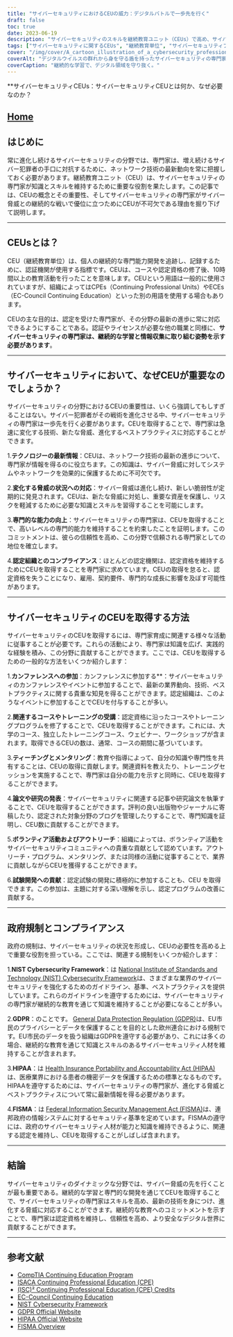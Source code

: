 ```yaml
---
title: "サイバーセキュリティにおけるCEUの威力：デジタルバトルで一歩先を行く"
draft: false
toc: true
date: 2023-06-19
description: "サイバーセキュリティのスキルを継続教育ユニット（CEUs）で高め、サイバー脅威の一歩先を行き、重要な資産を保護しましょう。"
tags: ["サイバーセキュリティに関するCEUs", "継続教育単位", "サイバーセキュリティプロフェッショナル開発", "ネットワーク技術の進歩", "サイバー脅威の緩和", "プロフェッショナルコンピテンシー", "認証準拠", "サイバーセキュリティカンファレンス", "関連講習会", "知識共有", "サイバーセキュリティに関する記事の公開", "サイバーセキュリティーボランティア", "試験開発関与", "NIST Cybersecurity Framework", "GDPR対応", "HIPAA規則", "FISMAの要求事項", "サイバーセキュリティの継続的な学習", "デジタルバトル", "サイバーセキュリティスキルアップ", "サイバー脅威の状況", "プロフェッショナルレジビリティ", "政府によるサイバーセキュリティ規制", "サイバーセキュリティの最新情報", "サイバーセキュリティ業界動向", "サイバーセキュリティベストプラクティス", "サイバーセキュリティーの労働力", "デジタルワールドセーフティ", "サイバー犯罪の手口", "進化するサイバー脅威"]
cover: "/img/cover/A_cartoon_illustration_of_a_cybersecurity_professional_with.png"
coverAlt: "デジタルウイルスの群れから身を守る盾を持ったサイバーセキュリティの専門家の漫画イラストです。"
coverCaption: "継続的な学習で、デジタル領域を守り抜く。"
---
```


**サイバーセキュリティCEUs：サイバーセキュリティCEUとは何か、なぜ必要なのか？

## [Home](/cyber-security-career-playbook-start/)

## はじめに

常に進化し続けるサイバーセキュリティの分野では、専門家は、増え続けるサイバー犯罪者の手口に対抗するために、ネットワーク技術の最新動向を常に把握しておく必要があります。継続教育ユニット（CEU）は、サイバーセキュリティの専門家が知識とスキルを維持するために重要な役割を果たします。この記事では、CEUの概念とその重要性、そしてサイバーセキュリティの専門家がサイバー脅威との継続的な戦いで優位に立つためにCEUが不可欠である理由を掘り下げて説明します。

______

## CEUsとは？

CEU（継続教育単位）は、個人の継続的な専門能力開発を追跡し、記録するために、認証機関が使用する指標です。CEUは、コースや認定資格の修了後、10時間以上の教育活動を行ったことを意味します。CEUという用語は一般的に使用されていますが、組織によってはCPEs（Continuing Professional Units）やECEs（EC-Council Continuing Education）といった別の用語を使用する場合もあります。

CEUの主な目的は、認定を受けた専門家が、その分野の最新の進歩に常に対応できるようにすることである。認証やライセンスが必要な他の職業と同様に、**サイバーセキュリティの専門家は、継続的な学習と情報収集に取り組む姿勢を示す必要があります**。

______

## サイバーセキュリティにおいて、なぜCEUが重要なのでしょうか？

サイバーセキュリティの分野におけるCEUの重要性は、いくら強調してもしすぎることはない。サイバー犯罪者がその戦術を進化させる中、サイバーセキュリティの専門家は一歩先を行く必要があります。CEUを取得することで、専門家は急速に変化する技術、新たな脅威、進化するベストプラクティスに対応することができます。

1.**テクノロジーの最新情報**：CEUは、ネットワーク技術の最新の進歩について、専門家が情報を得るのに役立ちます。この知識は、サイバー脅威に対してシステムやネットワークを効果的に保護するために不可欠です。

2.**変化する脅威の状況への対応**：サイバー脅威は進化し続け、新しい脆弱性が定期的に発見されます。CEUは、新たな脅威に対処し、重要な資産を保護し、リスクを軽減するために必要な知識とスキルを習得することを可能にします。

3.**専門的な能力の向上**：サイバーセキュリティの専門家は、CEUを取得することで、高いレベルの専門的能力を維持することを約束したことを証明します。このコミットメントは、彼らの信頼性を高め、この分野で信頼される専門家としての地位を確立します。

4.**認定組織とのコンプライアンス**：ほとんどの認定機関は、認定資格を維持するためにCEUを取得することを専門家に求めています。CEUの取得を怠ると、認定資格を失うことになり、雇用、契約要件、専門的な成長に影響を及ぼす可能性があります。

______

## サイバーセキュリティのCEUを取得する方法

サイバーセキュリティのCEUを取得するには、専門家育成に関連する様々な活動に従事することが必要です。これらの活動により、専門家は知識を広げ、実践的な経験を積み、この分野に貢献することができます。ここでは、CEUを取得するための一般的な方法をいくつか紹介します：

1.**カンファレンスへの参加**：カンファレンスに参加する**：サイバーセキュリティのカンファレンスやイベントに参加することで、最新の業界動向、技術、ベストプラクティスに関する貴重な知見を得ることができます。認定組織は、このようなイベントに参加することでCEUを付与することが多い。

2.**関連するコースやトレーニングの受講**：認定資格に沿ったコースやトレーニングプログラムを修了することで、CEUを取得することができます。これには、大学のコース、独立したトレーニングコース、ウェビナー、ワークショップが含まれます。取得できるCEUの数は、通常、コースの期間に基づいています。

3.**ティーチングとメンタリング**：教育や指導によって、自分の知識や専門性を共有することは、CEUの取得に貢献します。関連資料を教えたり、トレーニングセッションを実施することで、専門家は自分の能力を示すと同時に、CEUを取得することができます。

4.**論文や研究の発表**：サイバーセキュリティに関連する記事や研究論文を執筆することで、CEUを取得することができます。評判の良い出版物やジャーナルに寄稿したり、認定された対象分野のブログを管理したりすることで、専門知識を証明し、CEU数に貢献することができます。

5.**ボランティア活動およびアウトリーチ**：組織によっては、ボランティア活動をサイバーセキュリティコミュニティへの貴重な貢献として認めています。アウトリーチ・プログラム、メンタリング、または同様の活動に従事することで、業界に貢献しながらCEUを獲得することができます。

6.**試験開発への貢献**：認定試験の開発に積極的に参加することも、CEU を取得できます。この参加は、主題に対する深い理解を示し、認定プログラムの改善に貢献する。

______

## 政府規制とコンプライアンス

政府の規制は、サイバーセキュリティの状況を形成し、CEUの必要性を高める上で重要な役割を担っている。ここでは、関連する規制をいくつか紹介します：

1.**NIST Cybersecurity Framework**：は [National Institute of Standards and Technology (NIST) Cybersecurity Framework](https://www.nist.gov/cyberframework)は、さまざまな業界のサイバーセキュリティを強化するためのガイドライン、基準、ベストプラクティスを提供しています。これらのガイドラインを遵守するためには、サイバーセキュリティの専門家が継続的な教育を通じて知識を維持することが必要になることが多い。

2.**GDPR**：のことです。 [General Data Protection Regulation (GDPR)](https://gdpr.eu/)は、EU市民のプライバシーとデータを保護することを目的とした欧州連合における規制です。EU市民のデータを扱う組織はGDPRを遵守する必要があり、これには多くの場合、継続的な教育を通じて知識とスキルのあるサイバーセキュリティ人材を維持することが含まれます。

3.**HIPAA**：は [Health Insurance Portability and Accountability Act (HIPAA)](https://www.hhs.gov/hipaa/index.html)は、医療業界における患者の機密データを保護するための標準となるものです。HIPAAを遵守するためには、サイバーセキュリティの専門家が、進化する脅威とベストプラクティスについて常に最新情報を得る必要があります。

4.**FISMA**：は [Federal Information Security Management Act (FISMA)](https://www.federalregister.gov/documents/2022/04/05/2022-06412/implementation-of-amendments-to-the-federal-information-security-modernization-act-of-2014)は、連邦政府の情報システムに対するセキュリティ基準を定めています。FISMAの遵守には、政府のサイバーセキュリティ人材が能力と知識を維持できるように、関連する認定を維持し、CEUを取得することがしばしば含まれます。

______

## 結論

サイバーセキュリティのダイナミックな分野では、サイバー脅威の先を行くことが最も重要である。継続的な学習と専門的な開発を通じてCEUを取得することで、サイバーセキュリティの専門家はスキルを高め、最新の技術を身につけ、進化する脅威に対応することができます。継続的な教育へのコミットメントを示すことで、専門家は認定資格を維持し、信頼性を高め、より安全なデジタル世界に貢献することができます。

______

## 参考文献
- [CompTIA Continuing Education Program](https://www.comptia.org/continuing-education)
- [ISACA Continuing Professional Education (CPE)](https://www.isaca.org/credentialing/how-to-earn-cpe)
- [(ISC)² Continuing Professional Education (CPE) Credits](https://www.isc2.org/-/media/ISC2/Certifications/CPE/MEM-CPE_Handbook-DIGITAL.ashx)
- [EC-Council Continuing Education](https://cert.eccouncil.org/ece-policy.html)
- [NIST Cybersecurity Framework](https://www.nist.gov/cyberframework)
- [GDPR Official Website](https://gdpr.eu/)
- [HIPAA Official Website](https://www.hhs.gov/hipaa/index.html)
- [FISMA Overview](https://www.federalregister.gov/documents/2022/04/05/2022-06412/implementation-of-amendments-to-the-federal-information-security-modernization-act-of-2014)
